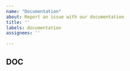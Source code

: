 ```yaml
---
name: "Documentation"
about: Report an issue with our documentation
title: ''
labels: documentation
assignees: ''

---
```



## DOC
<!-- A clear and concise description of the documentation that needs to be created/updated -->
